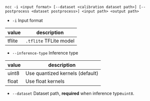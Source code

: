 `ncc -i <input format> [--dataset <calibration dataset path>] [--postprocess <dataset postprocess>] <input path> <output path>`

- `-i` Input format

| value | description |
|-------|------------------ |
|tflite|`.tflite` TFLite model

- `--inference-type` Inference type

| value | description |
|-------|------------------ |
|uint8| Use quantized kernels (default)
|float| Use float kernels

- `--dataset` Dataset path, **required** when inference type`uint8`.
